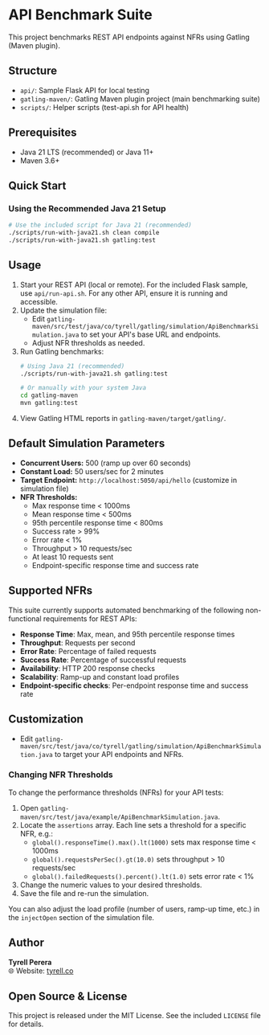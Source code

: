 
# API Benchmark Suite

This project benchmarks REST API endpoints against NFRs using Gatling (Maven plugin).

## Structure

- `api/`: Sample Flask API for local testing
- `gatling-maven/`: Gatling Maven plugin project (main benchmarking suite)
- `scripts/`: Helper scripts (test-api.sh for API health)

## Prerequisites
- Java 21 LTS (recommended) or Java 11+
- Maven 3.6+

## Quick Start

### Using the Recommended Java 21 Setup
```bash
# Use the included script for Java 21 (recommended)
./scripts/run-with-java21.sh clean compile
./scripts/run-with-java21.sh gatling:test
```

## Usage
1. Start your REST API (local or remote). For the included Flask sample, use `api/run-api.sh`. For any other API, ensure it is running and accessible.
2. Update the simulation file:
	- Edit `gatling-maven/src/test/java/co/tyrell/gatling/simulation/ApiBenchmarkSimulation.java` to set your API's base URL and endpoints.
	- Adjust NFR thresholds as needed.
3. Run Gatling benchmarks:
	```sh
	# Using Java 21 (recommended)
	./scripts/run-with-java21.sh gatling:test
	
	# Or manually with your system Java
	cd gatling-maven
	mvn gatling:test
	```
4. View Gatling HTML reports in `gatling-maven/target/gatling/`.

## Default Simulation Parameters
- **Concurrent Users:** 500 (ramp up over 60 seconds)
- **Constant Load:** 50 users/sec for 2 minutes
- **Target Endpoint:** `http://localhost:5050/api/hello` (customize in simulation file)
- **NFR Thresholds:**
  - Max response time < 1000ms
  - Mean response time < 500ms
  - 95th percentile response time < 800ms
  - Success rate > 99%
  - Error rate < 1%
  - Throughput > 10 requests/sec
  - At least 10 requests sent
  - Endpoint-specific response time and success rate

## Supported NFRs
This suite currently supports automated benchmarking of the following non-functional requirements for REST APIs:

- **Response Time**: Max, mean, and 95th percentile response times
- **Throughput**: Requests per second
- **Error Rate**: Percentage of failed requests
- **Success Rate**: Percentage of successful requests
- **Availability**: HTTP 200 response checks
- **Scalability**: Ramp-up and constant load profiles
- **Endpoint-specific checks**: Per-endpoint response time and success rate

## Customization
- Edit `gatling-maven/src/test/java/co/tyrell/gatling/simulation/ApiBenchmarkSimulation.java` to target your API endpoints and NFRs.


### Changing NFR Thresholds
To change the performance thresholds (NFRs) for your API tests:

1. Open `gatling-maven/src/test/java/example/ApiBenchmarkSimulation.java`.
2. Locate the `assertions` array. Each line sets a threshold for a specific NFR, e.g.:
	- `global().responseTime().max().lt(1000)` sets max response time < 1000ms
	- `global().requestsPerSec().gt(10.0)` sets throughput > 10 requests/sec
	- `global().failedRequests().percent().lt(1.0)` sets error rate < 1%
3. Change the numeric values to your desired thresholds.
4. Save the file and re-run the simulation.

You can also adjust the load profile (number of users, ramp-up time, etc.) in the `injectOpen` section of the simulation file.

## Author

**Tyrell Perera**  
🌐 Website: [tyrell.co](https://tyrell.co)

## Open Source & License

This project is released under the MIT License. See the included `LICENSE` file for details.


